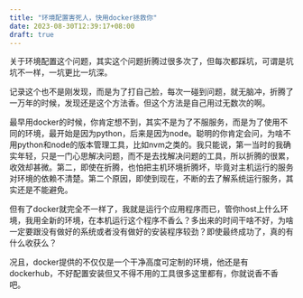 ```yaml
---
title: "环境配置害死人，快用docker拯救你"
date: 2023-08-30T12:39:17+08:00
draft: true
---
```


关于环境配置这个问题，其实这个问题折腾过很多次了，但每次都踩坑，可谓是坑坑不一样，一坑更比一坑深。

记录这个也不是刚发现，而是为了打自己脸，每次一碰到问题，就无脑冲，折腾了一万年的时候，发现还是这个方法香。但这个方法是自己用过无数次的啊。

最早用docker的时候，你肯定想不到，其实不是为了不服服务，而是为了使用不同的环境，最开始是因为python，后来是因为node。聪明的你肯定会问，为啥不用python和node的版本管理工具，比如nvm之类的。我只能说，第一当时的我确实年轻，只是一门心思解决问题，而不是去找解决问题的工具，所以折腾的很累，收效却甚微。第二，即使在折腾，也怕把主机环境折腾坏，毕竟对主机运行的服务对环境的依赖不清楚。第二个原因，即使到现在，不断的去了解系统运行服务，其实还是不能避免。

但有了docker就完全不一样了，我就是运行个应用程序而已，管你host上什么环境，我用全新的环境，在本机运行这个程序不香么？多出来的时间干啥不好，为啥一定要跟没有做好的系统或者没有做好的安装程序较劲？即使最终成功了，真的有什么收获么？

况且，docker提供的不仅仅是一个干净高度可定制的环境，他还是有dockerhub，不好配置安装但又不得不用的工具很多这里都有，你就说香不香吧。

